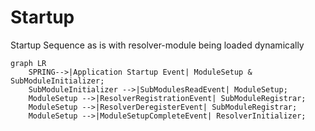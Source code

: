 # Startup

Startup Sequence as is with resolver-module being loaded dynamically

```mermaid
graph LR
    SPRING-->|Application Startup Event| ModuleSetup & SubModuleInitializer;
    SubModuleInitializer -->|SubModulesReadEvent| ModuleSetup;
    ModuleSetup -->|ResolverRegistrationEvent| SubModuleRegistrar;
    ModuleSetup -->|ResolverDeregisterEvent| SubModuleRegistrar;
    ModuleSetup -->|ModuleSetupCompleteEvent| ResolverInitializer;
```